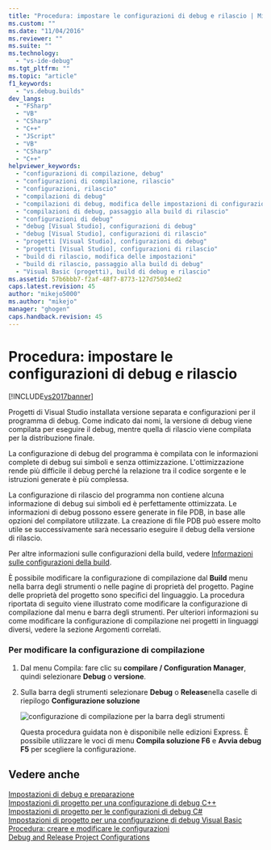 ```yaml
---
title: "Procedura: impostare le configurazioni di debug e rilascio | Microsoft Docs"
ms.custom: ""
ms.date: "11/04/2016"
ms.reviewer: ""
ms.suite: ""
ms.technology: 
  - "vs-ide-debug"
ms.tgt_pltfrm: ""
ms.topic: "article"
f1_keywords: 
  - "vs.debug.builds"
dev_langs: 
  - "FSharp"
  - "VB"
  - "CSharp"
  - "C++"
  - "JScript"
  - "VB"
  - "CSharp"
  - "C++"
helpviewer_keywords: 
  - "configurazioni di compilazione, debug"
  - "configurazioni di compilazione, rilascio"
  - "configurazioni, rilascio"
  - "compilazioni di debug"
  - "compilazioni di debug, modifica delle impostazioni di configurazione"
  - "compilazioni di debug, passaggio alla build di rilascio"
  - "configurazioni di debug"
  - "debug [Visual Studio], configurazioni di debug"
  - "debug [Visual Studio], configurazioni di rilascio"
  - "progetti [Visual Studio], configurazioni di debug"
  - "progetti [Visual Studio], configurazioni di rilascio"
  - "build di rilascio, modifica delle impostazioni"
  - "build di rilascio, passaggio alla build di debug"
  - "Visual Basic (progetti), build di debug e rilascio"
ms.assetid: 57b6bbb7-f2af-48f7-8773-127d75034ed2
caps.latest.revision: 45
author: "mikejo5000"
ms.author: "mikejo"
manager: "ghogen"
caps.handback.revision: 45
---
```

# Procedura: impostare le configurazioni di debug e rilascio
[!INCLUDE[vs2017banner](../code-quality/includes/vs2017banner.md)]

Progetti di Visual Studio installata versione separata e configurazioni per il programma di debug.  Come indicato dai nomi, la versione di debug viene compilata per eseguire il debug, mentre quella di rilascio viene compilata per la distribuzione finale.  
  
 La configurazione di debug del programma è compilata con le informazioni complete di debug sui simboli e senza ottimizzazione.  L'ottimizzazione rende più difficile il debug perché la relazione tra il codice sorgente e le istruzioni generate è più complessa.  
  
 La configurazione di rilascio del programma non contiene alcuna informazione di debug sui simboli ed è perfettamente ottimizzata.  Le informazioni di debug possono essere generate in file PDB, in base alle opzioni del compilatore utilizzate.  La creazione di file PDB può essere molto utile se successivamente sarà necessario eseguire il debug della versione di rilascio.  
  
 Per altre informazioni sulle configurazioni della build, vedere [Informazioni sulle configurazioni della build](../ide/understanding-build-configurations.md).  
  
 È possibile modificare la configurazione di compilazione dal **Build** menu nella barra degli strumenti o nelle pagine di proprietà del progetto.  Pagine delle proprietà del progetto sono specifici del linguaggio.  La procedura riportata di seguito viene illustrato come modificare la configurazione di compilazione dal menu e barra degli strumenti.  Per ulteriori informazioni su come modificare la configurazione di compilazione nei progetti in linguaggi diversi, vedere la sezione Argomenti correlati.  
  
### Per modificare la configurazione di compilazione  
  
1.  Dal menu Compila: fare clic su **compilare \/ Configuration Manager**, quindi selezionare **Debug** o **versione**.  
  
2.  Sulla barra degli strumenti selezionare **Debug** o **Release**nella caselle di riepilogo **Configurazione soluzione**  
  
     ![configurazione di compilazione per la barra degli strumenti](~/docs/debugger/media/toolbarbuildconfiguration.png "ToolbarBuildConfiguration")  
  
     Questa procedura guidata non è disponibile nelle edizioni Express.  È possibile utilizzare le voci di menu **Compila soluzione F6** e **Avvia debug F5** per scegliere la configurazione.  
  
## Vedere anche  
 [Impostazioni di debug e preparazione](../debugger/debugger-settings-and-preparation.md)   
 [Impostazioni di progetto per una configurazione di debug C\+\+](../debugger/project-settings-for-a-cpp-debug-configuration.md)   
 [Impostazioni di progetto per le configurazioni di debug C\#](../debugger/project-settings-for-csharp-debug-configurations.md)   
 [Impostazioni di progetto per una configurazione di debug Visual Basic](../debugger/project-settings-for-a-visual-basic-debug-configuration.md)   
 [Procedura: creare e modificare le configurazioni](../ide/how-to-create-and-edit-configurations.md)   
 [Debug and Release Project Configurations](http://msdn.microsoft.com/it-it/0440b300-0614-4511-901a-105b771b236e)